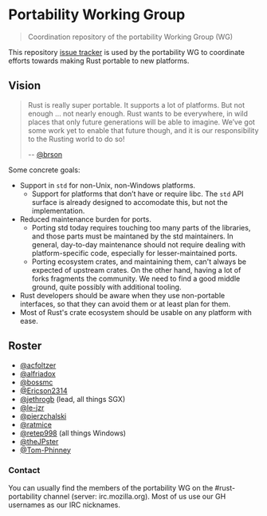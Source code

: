 # Portability Working Group

> Coordination repository of the portability Working Group (WG)

This repository [issue tracker] is used by the portability WG to coordinate efforts towards making Rust
portable to new platforms.

[issue tracker]: https://github.com/rust-lang-nursery/portability-wg/issues

## Vision

> Rust is really super portable. It supports a lot of platforms. But not enough 
> … not nearly enough. Rust wants to be everywhere, in wild places that only 
> future generations will be able to imagine. We’ve got some work yet to enable 
> that future though, and it is our responsibility to the Rusting world to do 
> so!
>
> -- [@brson](https://github.com/brson)

Some concrete goals:

* Support in `std` for non-Unix, non-Windows platforms.
  * Support for platforms that don’t have or require libc. The `std` API surface is already designed to accomodate this, but not the implementation.
* Reduced maintenance burden for ports.
  * Porting std today requires touching too many parts of the libraries, and those parts must be maintaned by the std maintainers. In general, day-to-day maintenance should not require dealing with platform-specific code, especially for lesser-maintained ports.
  * Porting ecosystem crates, and maintaining them, can't always be expected of upstream crates. On the other hand, having a lot of forks fragments the community. We need to find a good middle ground, quite possibly with additional tooling.
* Rust developers should be aware when they use non-portable interfaces, so that they can avoid them or at least plan for them.
* Most of Rust's crate ecosystem should be usable on any platform with ease.

## Roster

- [@acfoltzer](https://github.com/acfoltzer)
- [@alfriadox](https://github.com/alfriadox)
- [@bossmc](https://github.com/bossmc)
- [@Ericson2314](https://github.com/Ericson2314)
- [@jethrogb](https://github.com/jethrogb) (lead, all things SGX)
- [@le-jzr](https://github.com/le-jzr)
- [@pierzchalski](https://github.com/pierzchalski)
- [@ratmice](https://github.com/ratmice)
- [@retep998](https://github.com/retep998) (all things Windows)
- [@theJPster](https://github.com/theJPster)
- [@Tom-Phinney](https://github.com/Tom-Phinney)

### Contact

You can usually find the members of the portability WG on the #rust-portability channel (server:
irc.mozilla.org). Most of us use our GH usernames as our IRC nicknames.

